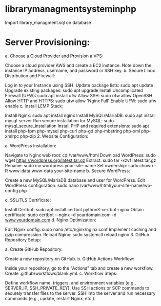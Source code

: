 # librarymanagmentsysteminphp

Import library_managment.sql on database

# Server Provisioning:

a. Choose a Cloud Provider and Provision a VPS:

Choose a cloud provider AWS and create a EC2 instance.
Note down the instance IP address, username, and password or SSH key.
b. Secure Linux Distribution and Firewall:

Log in to your Instance using SSH.
Update package lists: sudo apt update
Upgrade existing packages: sudo apt upgrade
Install Uncomplicated Firewall (UFW): sudo apt install ufw
Allow SSH: sudo ufw allow OpenSSH
Allow HTTP and HTTPS: sudo ufw allow 'Nginx Full'
Enable UFW: sudo ufw enable
c. Install LEMP Stack:

Install Nginx: sudo apt install nginx
Install MySQL/MariaDB: sudo apt install mysql-server
Run secure installation for MySQL: sudo mysql_secure_installation
Install PHP and required extensions: sudo apt install php-fpm php-mysql php-curl php-gd php-mbstring php-xml php-xmlrpc php-zip
2. Website Configuration:

a. WordPress Installation:

Navigate to Nginx web root: cd /var/www/html
Download WordPress: sudo wget https://wordpress.org/latest.tar.gz
Extract: sudo tar -xzvf latest.tar.gz
Rename: sudo mv wordpress your-site-name
Set ownership: sudo chown -R www-data:www-data your-site-name
b. Secure WordPress:

Create a new MySQL/MariaDB database and user for WordPress.
Edit WordPress configuration: sudo nano /var/www/html/your-site-name/wp-config.php

c. SSL/TLS Certificate:

Install Certbot: sudo apt install certbot python3-certbot-nginx
Obtain certificate: sudo certbot --nginx -d yourdomain.com -d www.yourdomain.com
d. Nginx Optimization:

Edit Nginx config: sudo nano /etc/nginx/nginx.conf
Implement caching and gzip compression.
Reload Nginx: sudo systemctl reload nginx
3. GitHub Repository Setup:

a. Create GitHub Repository:

Create a new repository on GitHub.
b. GitHub Actions Workflow:

Inside your repository, go to the "Actions" tab and create a new workflow.
Create .github/workflows/blank.yml.
c. Workflow Steps:

Define workflow name, triggers, and environment variables (e.g., SERVER_IP, SSH_PRIVATE_KEY).
Use SSH actions or SCP commands to securely transfer files to the server.
SSH into the server and run necessary commands (e.g., update, restart Nginx, etc.).

